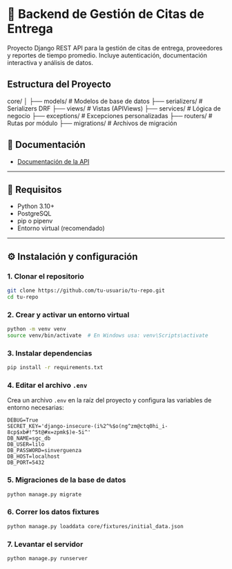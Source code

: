 # 🧾 Backend de Gestión de Citas de Entrega

Proyecto Django REST API para la gestión de citas de entrega, proveedores y reportes de tiempo promedio. Incluye autenticación, documentación interactiva y análisis de datos.

## Estructura del Proyecto
core/
    │
    ├── models/               # Modelos de base de datos
    ├── serializers/          # Serializers DRF
    ├── views/                # Vistas (APIViews)
    ├── services/             # Lógica de negocio
    ├── exceptions/           # Excepciones personalizadas
    ├── routers/              # Rutas por módulo
    ├── migrations/           # Archivos de migración


## 📖 Documentación
- [Documentación de la API](http://127.0.0.1:8000/docs/)

---

## 🚀 Requisitos

- Python 3.10+
- PostgreSQL
- pip o pipenv
- Entorno virtual (recomendado)

---

## ⚙️ Instalación y configuración

### 1. Clonar el repositorio

```bash
git clone https://github.com/tu-usuario/tu-repo.git
cd tu-repo
```

### 2. Crear y activar un entorno virtual

```bash
python -m venv venv
source venv/bin/activate  # En Windows usa: venv\Scripts\activate
```
### 3. Instalar dependencias

```bash
pip install -r requirements.txt
```

### 4. Editar el archivo `.env`
Crea un archivo `.env` en la raíz del proyecto y configura las variables de entorno necesarias:

```env
DEBUG=True
SECRET_KEY='django-insecure-(i%2^%$o(ng^zm@ctq0hi_i-8cp$xb#!^5t@#x=zpmk$)e-5i^'
DB_NAME=sgc_db
DB_USER=lilo
DB_PASSWORD=sinverguenza
DB_HOST=localhost
DB_PORT=5432
```

### 5. Migraciones de la base de datos

```bash
python manage.py migrate
```

### 6. Correr los datos fixtures
    
```bash
python manage.py loaddata core/fixtures/initial_data.json
```

### 7. Levantar el servidor

```bash
python manage.py runserver
```






